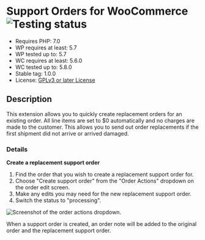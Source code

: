 # Support Orders for WooCommerce ![Testing status](https://github.com/devpress/support-orders-for-woocommerce/actions/workflows/php-tests.yml/badge.svg?branch=main)

* Requires PHP: 7.0
* WP requires at least: 5.7
* WP tested up to: 5.7
* WC requires at least: 5.6.0
* WC tested up to: 5.8.0
* Stable tag: 1.0.0
* License: [GPLv3 or later License](http://www.gnu.org/licenses/gpl-3.0.html)

## Description

This extension allows you to quickly create replacement orders for an existing order. All line items are set to $0 automatically and no charges are made to the customer. This allows you to send out order replacements if the first shipment did not arrive or arrived damaged.

### Details

**Create a replacement support order**

1. Find the order that you wish to create a replacement support order for.
2. Choose "Create support order" from the "Order Actions" dropdown on the order edit screen.
3. Make any edits you may need for the new replacement support order.
4. Switch the status to "processing".

![Screenshot of the order actions dropdown.](https://github.com/devpress/support-orders-for-woocommerce/raw/main/assets/order-actions.png)

When a support order is created, an order note will be added to the original order and the replacement support order.
